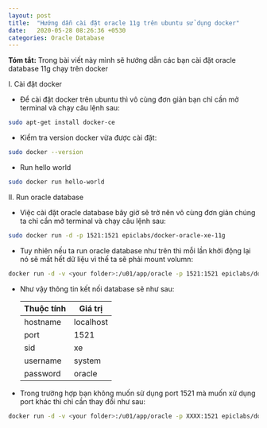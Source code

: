 ```yaml
---
layout: post
title:  "Hướng dẫn cài đặt oracle 11g trên ubuntu sử dụng docker"
date:   2020-05-28 08:26:36 +0530
categories: Oracle Database
---
```

**Tóm tắt:** Trong bài viết này mình sẽ hướng dẫn các bạn cài đặt oracle database 11g chạy trên docker

I. Cài đặt docker
- Để cài đặt docker trên ubuntu thì vô cùng đơn giản bạn chỉ cần mở terminal và chạy câu lệnh sau: 
```bash
sudo apt-get install docker-ce
```

- Kiểm tra version docker vừa được cài đặt:
```bash
sudo docker --version
```

- Run hello world 
```bash
sudo docker run hello-world
```

II. Run oracle database

- Việc cài đặt oracle database bây giờ sẽ trở nên vô cùng đơn giản chúng ta chỉ cần mở terminal và chạy câu lệnh sau:

```bash
sudo docker run -d -p 1521:1521 epiclabs/docker-oracle-xe-11g
```
- Tuy nhiên nếu ta run oracle database như trên thì mỗi lần khởi động lại nó sẽ mất hết dữ liệu vì thế ta sẽ phải mount volumn:

```bash
docker run -d -v <your folder>:/u01/app/oracle -p 1521:1521 epiclabs/docker-oracle-xe-11g
```
- Như vậy thông tin kết nối database sẽ như sau:

    |Thuộc tính|Giá trị|
    |----------|-------|
    |hostname|localhost|
    |port| 1521|
    |sid| xe|
    |username| system|
    |password| oracle|

- Trong trường hợp bạn không muốn sử dụng port 1521 mà muốn xử dụng port khác thì chỉ cần thay đổi như sau:

```bash 
docker run -d -v <your folder>:/u01/app/oracle -p XXXX:1521 epiclabs/docker-oracle-xe-11g
```
